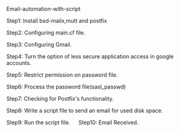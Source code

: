 Email-automation-with-script

Step1: Install bsd-mailx,mutt and postfix

Step2: Configuring main.cf file.
 
Step3: Configuring Gmail.
 
Step4: Turn the option of less secure application access in google accounts.
 
Step5: Restrict permission on password file.

Step6: Process the password file(sasl_passwd)
 
Step7: Checking for Postfix's functionality.

Step8: Write a script file to send an email for used disk space.
 
Step9: Run the script file.
  
Step10: Email Received.
